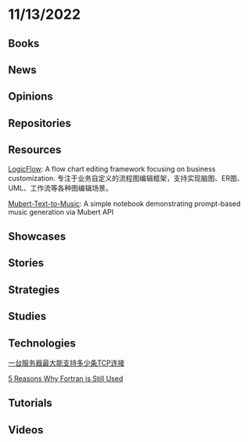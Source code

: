 # 11/13/2022

## Books

## News

## Opinions

## Repositories

## Resources
[LogicFlow](https://github.com/didi/LogicFlow): A flow chart editing framework focusing on business customization. 专注于业务自定义的流程图编辑框架，支持实现脑图、ER图、UML、工作流等各种图编辑场景。

[Mubert-Text-to-Music](https://github.com/MubertAI/Mubert-Text-to-Music): A simple notebook demonstrating prompt-based music generation via Mubert API

## Showcases

## Stories

## Strategies

## Studies

## Technologies
[一台服务器最大能支持多少条TCP连接](https://juejin.cn/post/7162824884597293086)

[5 Reasons Why Fortran is Still Used](https://www.matecdev.com/posts/why-fortran-still-used.html)

## Tutorials

## Videos
